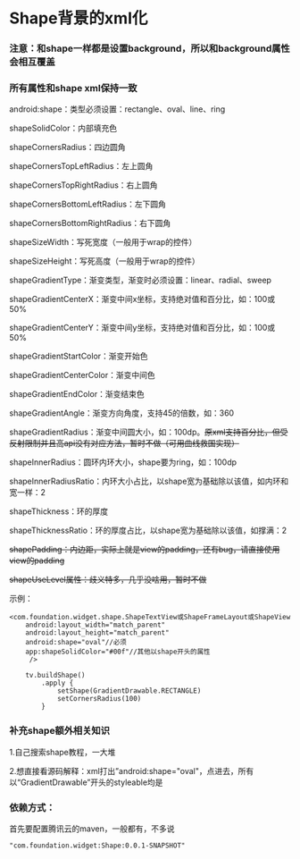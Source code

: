 # Shape背景的xml化

### 注意：和shape一样都是设置background，所以和background属性会相互覆盖

### 所有属性和shape xml保持一致

android:shape：类型必须设置：rectangle、oval、line、ring

shapeSolidColor：内部填充色

shapeCornersRadius：四边圆角

shapeCornersTopLeftRadius：左上圆角

shapeCornersTopRightRadius：右上圆角

shapeCornersBottomLeftRadius：左下圆角

shapeCornersBottomRightRadius：右下圆角

shapeSizeWidth：写死宽度（一般用于wrap的控件）

shapeSizeHeight：写死高度（一般用于wrap的控件）

shapeGradientType：渐变类型，渐变时必须设置：linear、radial、sweep

shapeGradientCenterX：渐变中间x坐标，支持绝对值和百分比，如：100或50%

shapeGradientCenterY：渐变中间y坐标，支持绝对值和百分比，如：100或50%

shapeGradientStartColor：渐变开始色

shapeGradientCenterColor：渐变中间色

shapeGradientEndColor：渐变结束色

shapeGradientAngle：渐变方向角度，支持45的倍数，如：360

shapeGradientRadius：渐变中间圆大小，如：100dp。~~原xml支持百分比，但受反射限制并且高api没有对应方法，暂时不做（可用曲线救国实现）~~

shapeInnerRadius：圆环内环大小，shape要为ring，如：100dp

shapeInnerRadiusRatio：内环大小占比，以shape宽为基础除以该值，如内环和宽一样：2

shapeThickness：环的厚度

shapeThicknessRatio：环的厚度占比，以shape宽为基础除以该值，如撑满：2

~~shapePadding：内边距，实际上就是view的padding，还有bug，请直接使用view的padding~~

~~shapeUseLevel属性：歧义特多，几乎没啥用，暂时不做~~

示例：

```
<com.foundation.widget.shape.ShapeTextView或ShapeFrameLayout或ShapeView
    android:layout_width="match_parent"
    android:layout_height="match_parent"
    android:shape="oval"//必须
    app:shapeSolidColor="#00f"//其他以shape开头的属性
     />

    tv.buildShape()
        .apply {
            setShape(GradientDrawable.RECTANGLE)
            setCornersRadius(100)
        }
```

### 补充shape额外相关知识

1.自己搜索shape教程，一大堆

2.想直接看源码解释：xml打出”android:shape="oval"，点进去，所有以“GradientDrawable”开头的styleable均是
### 依赖方式：

首先要配置腾讯云的maven，一般都有，不多说
```
"com.foundation.widget:Shape:0.0.1-SNAPSHOT"
```